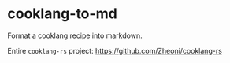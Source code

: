 # cooklang-to-md

Format a cooklang recipe into markdown.

Entire `cooklang-rs` project: https://github.com/Zheoni/cooklang-rs